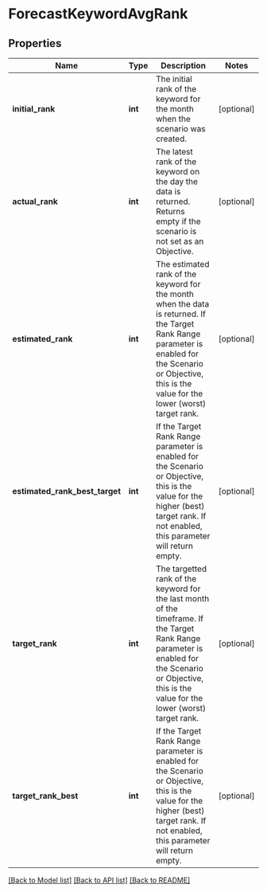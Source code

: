 # ForecastKeywordAvgRank

## Properties
Name | Type | Description | Notes
------------ | ------------- | ------------- | -------------
**initial_rank** | **int** | The initial rank of the keyword for the month when the scenario was created. | [optional] 
**actual_rank** | **int** | The latest rank of the keyword on the day the data is returned. Returns empty if the scenario is not set as an Objective. | [optional] 
**estimated_rank** | **int** | The estimated rank of the keyword for the month when the data is returned. If the Target Rank Range parameter is enabled for the Scenario or Objective, this is the value for the lower (worst) target rank. | [optional] 
**estimated_rank_best_target** | **int** | If the Target Rank Range parameter is enabled for the Scenario or Objective, this is the value for the higher (best) target rank. If not enabled, this parameter will return empty. | [optional] 
**target_rank** | **int** | The targetted rank of the keyword for the last month of the timeframe. If the Target Rank Range parameter is enabled for the Scenario or Objective, this is the value for the lower (worst) target rank. | [optional] 
**target_rank_best** | **int** | If the Target Rank Range parameter is enabled for the Scenario or Objective, this is the value for the higher (best) target rank. If not enabled, this parameter will return empty. | [optional] 

[[Back to Model list]](../README.md#documentation-for-models) [[Back to API list]](../README.md#documentation-for-api-endpoints) [[Back to README]](../README.md)

